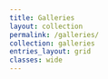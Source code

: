 ```yaml
---
title: Galleries
layout: collection
permalink: /galleries/
collection: galleries
entries_layout: grid
classes: wide
---
```

